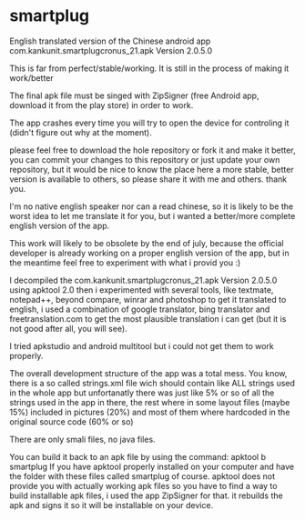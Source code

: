 # smartplug
English translated version of the Chinese android app com.kankunit.smartplugcronus_21.apk Version 2.0.5.0

This is far from perfect/stable/working.
It is still in the process of making it work/better

The final apk file must be singed with ZipSigner (free Android app, download it from the play store)
in order to work.

The app crashes every time you will try to open the device for controling it (didn't figure out why at the moment).

please feel free to download the hole repository or fork it and make it better, you can commit your changes to this repository or just update your own repository, but it would be nice to know the place here a more stable, better version is available to others, so please share it with me and others. thank you.

I'm no native english speaker nor can a read chinese, so it is likely to be the worst idea to let me translate it for you, but i wanted a better/more complete english version of the app.

This work will likely to be obsolete by the end of july, because the official developer is already working on a proper english version of the app, but in the meantime feel free to experiment with what i provid you :)

I decompiled the com.kankunit.smartplugcronus_21.apk Version 2.0.5.0 using apktool 2.0
then i experimented with several tools, like textmate, notepad++, beyond compare, winrar and photoshop to get it translated to english, i used a combination of google translator, bing translator and freetranslation.com to get the most plausible translation i can get (but it is not good after all, you will see).

I tried apkstudio and android multitool but i could not get them to work properly.

The overall development structure of the app was a total mess.
You know, there is a so called strings.xml file wich should contain like ALL strings used in the whole app but unfortanatly there was just like 5% or so of all the strings used in the app in there, the rest where in some layout files (maybe 15%) included in pictures (20%) and most of them where hardcoded in the original source code (60% or so)

There are only smali files, no java files.

You can build it back to an apk file by using the command: apktool b smartplug
If you have apktool properly installed on your computer and have the folder with these files called smartplug of course.
apktool does not provide you with actually working apk files so you have to find a way to build installable apk files, i used the app ZipSigner for that. it rebuilds the apk and signs it so it will be installable on your device.


